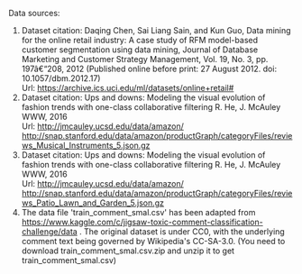 Data sources: <br>

1) Dataset citation: Daqing Chen, Sai Liang Sain, and Kun Guo, Data mining for the online retail industry:
A case study of RFM model-based customer segmentation using data mining, Journal of Database Marketing and 
Customer Strategy Management, Vol. 19, No. 3, pp. 197â€“208, 2012 
(Published online before print: 27 August 2012. doi: 10.1057/dbm.2012.17) <br>
Url: https://archive.ics.uci.edu/ml/datasets/online+retail#
2)  Dataset citation: Ups and downs: Modeling the visual evolution of fashion trends with one-class collaborative filtering R. He, J. McAuley WWW, 2016 <br>
Url: http://jmcauley.ucsd.edu/data/amazon/ http://snap.stanford.edu/data/amazon/productGraph/categoryFiles/reviews_Musical_Instruments_5.json.gz 
3) Dataset citation: Ups and downs: Modeling the visual evolution of fashion trends with one-class collaborative filtering R. He, J. McAuley WWW, 2016 <br>
Url: http://jmcauley.ucsd.edu/data/amazon/ http://snap.stanford.edu/data/amazon/productGraph/categoryFiles/reviews_Patio_Lawn_and_Garden_5.json.gz
4) The data file 'train_comment_smal.csv'  has been adapted from https://www.kaggle.com/c/jigsaw-toxic-comment-classification-challenge/data . The original dataset is under CC0, with the underlying comment text being governed by Wikipedia's CC-SA-3.0. (You need to download train_comment_smal.csv.zip and unzip it to get train_comment_smal.csv)
